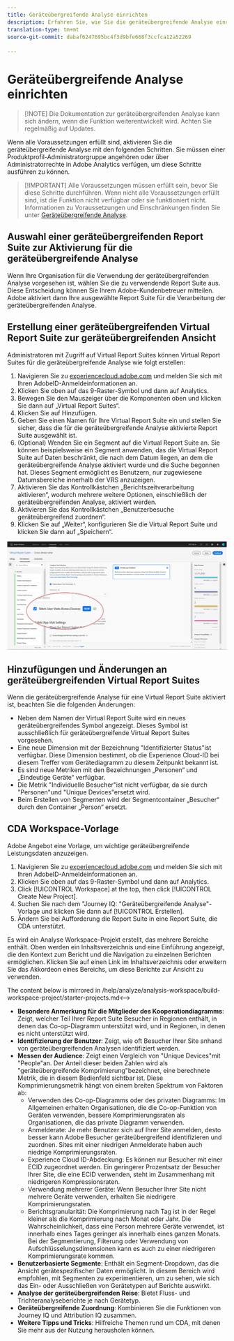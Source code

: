 ```yaml
---
title: Geräteübergreifende Analyse einrichten
description: Erfahren Sie, wie Sie die geräteübergreifende Analyse einrichten, wenn Sie die Voraussetzungen erfüllen.
translation-type: tm+mt
source-git-commit: dabaf6247695bc4f3d9bfe668f3ccfca12a52269

---
```



# Geräteübergreifende Analyse einrichten

>[!NOTE] Die Dokumentation zur geräteübergreifenden Analyse kann sich ändern, wenn die Funktion weiterentwickelt wird. Achten Sie regelmäßig auf Updates.

Wenn alle Voraussetzungen erfüllt sind, aktivieren Sie die geräteübergreifende Analyse mit den folgenden Schritten. Sie müssen einer Produktprofil-Administratorgruppe angehören oder über Administratorrechte in Adobe Analytics verfügen, um diese Schritte ausführen zu können.

>[!IMPORTANT] Alle Voraussetzungen müssen erfüllt sein, bevor Sie diese Schritte durchführen. Wenn nicht alle Voraussetzungen erfüllt sind, ist die Funktion nicht verfügbar oder sie funktioniert nicht. Informationen zu Voraussetzungen und Einschränkungen finden Sie unter [Geräteübergreifende Analyse](cda-home.md).

## Auswahl einer geräteübergreifenden Report Suite zur Aktivierung für die geräteübergreifende Analyse

Wenn Ihre Organisation für die Verwendung der geräteübergreifenden Analyse vorgesehen ist, wählen Sie die zu verwendende Report Suite aus. Diese Entscheidung können Sie Ihrem Adobe-Kundenbetreuer mitteilen. Adobe aktiviert dann Ihre ausgewählte Report Suite für die Verarbeitung der geräteübergreifenden Analyse.

## Erstellung einer geräteübergreifenden Virtual Report Suite zur geräteübergreifenden Ansicht

Administratoren mit Zugriff auf Virtual Report Suites können Virtual Report Suites für die geräteübergreifende Analyse wie folgt erstellen:

1. Navigieren Sie zu [experiencecloud.adobe.com](https://experiencecloud.adobe.com) und melden Sie sich mit Ihren AdobeID-Anmeldeinformationen an.
2. Klicken Sie oben auf das 9-Raster-Symbol und dann auf Analytics.
3. Bewegen Sie den Mauszeiger über die Komponenten oben und klicken Sie dann auf „Virtual Report Suites“.
4. Klicken Sie auf Hinzufügen.
5. Geben Sie einen Namen für Ihre Virtual Report Suite ein und stellen Sie sicher, dass die für die geräteübergreifende Analyse aktivierte Report Suite ausgewählt ist.
6. (Optional) Wenden Sie ein Segment auf die Virtual Report Suite an. Sie können beispielsweise ein Segment anwenden, das die Virtual Report Suite auf Daten beschränkt, die nach dem Datum liegen, an dem die geräteübergreifende Analyse aktiviert wurde und die Suche begonnen hat. Dieses Segment ermöglicht es Benutzern, nur zugewiesene Datumsbereiche innerhalb der VRS anzuzeigen.
7. Aktivieren Sie das Kontrollkästchen „Berichtszeitverarbeitung aktivieren“, wodurch mehrere weitere Optionen, einschließlich der geräteübergreifenden Analyse, aktiviert werden.
8. Aktivieren Sie das Kontrollkästchen „Benutzerbesuche geräteübergreifend zuordnen“.
9. Klicken Sie auf „Weiter“, konfigurieren Sie die Virtual Report Suite und klicken Sie dann auf „Speichern“.

![Kontrollkästchen „Geräteübergreifende Analyse“](assets/cda-checkbox.png)

## Hinzufügungen und Änderungen an geräteübergreifenden Virtual Report Suites

Wenn die geräteübergreifende Analyse für eine Virtual Report Suite aktiviert ist, beachten Sie die folgenden Änderungen:

* Neben dem Namen der Virtual Report Suite wird ein neues geräteübergreifendes Symbol angezeigt. Dieses Symbol ist ausschließlich für geräteübergreifende Virtual Report Suites vorgesehen.
* Eine neue Dimension mit der Bezeichnung &quot;Identifizierter Status&quot;ist verfügbar. Diese Dimension bestimmt, ob die Experience Cloud-ID bei diesem Treffer vom Gerätediagramm zu diesem Zeitpunkt bekannt ist.
* Es sind neue Metriken mit den Bezeichnungen „Personen“ und „Eindeutige Geräte“ verfügbar.
* Die Metrik &quot;Individuelle Besucher&quot;ist nicht verfügbar, da sie durch &quot;Personen&quot;und &quot;Unique Devices&quot;ersetzt wird.
* Beim Erstellen von Segmenten wird der Segmentcontainer „Besucher“ durch den Container „Person“ ersetzt.

## CDA Workspace-Vorlage

Adobe Angebot eine Vorlage, um wichtige geräteübergreifende Leistungsdaten anzuzeigen.

1. Navigieren Sie zu [experiencecloud.adobe.com](https://experiencecloud.adobe.com) und melden Sie sich mit Ihren AdobeID-Anmeldeinformationen an.
1. Klicken Sie oben auf das 9-Raster-Symbol und dann auf Analytics.
1. Click [!UICONTROL Workspace] at the top, then click [!UICONTROL Create New Project].
1. Suchen Sie nach dem &quot;Journey IQ: &quot;Geräteübergreifende Analyse&quot;-Vorlage und klicken Sie dann auf [!UICONTROL Erstellen].
1. Ändern Sie bei Aufforderung die Report Suite in eine Report Suite, die CDA unterstützt.

Es wird ein Analyse Workspace-Projekt erstellt, das mehrere Bereiche enthält. Oben werden ein Inhaltsverzeichnis und eine Einführung angezeigt, die den Kontext zum Bericht und die Navigation zu einzelnen Berichten ermöglichen. Klicken Sie auf einen Link im Inhaltsverzeichnis oder erweitern Sie das Akkordeon eines Bereichs, um diese Berichte zur Ansicht zu verwenden.

<!-->The content below is mirrored in /help/analyze/analysis-workspace/build-workspace-project/starter-projects.md<-->

* **Besondere Anmerkung für die Mitglieder des Kooperationdiagramms**: Zeigt, welcher Teil Ihrer Report Suite Besucher in Regionen enthält, in denen das Co-op-Diagramm unterstützt wird, und in Regionen, in denen es nicht unterstützt wird.
* **Identifizierung der Benutzer**: Zeigt, wie oft Besucher Ihrer Site anhand von geräteübergreifenden Analysen identifiziert werden.
* **Messen der Audience**: Zeigt einen Vergleich von &quot;Unique Devices&quot;mit &quot;People&quot;an. Der Anteil dieser beiden Zahlen wird als &quot;geräteübergreifende Komprimierung&quot;bezeichnet, eine berechnete Metrik, die in diesem Bedienfeld sichtbar ist. Diese Komprimierungsmetrik hängt von einem breiten Spektrum von Faktoren ab:
   * Verwenden des Co-op-Diagramms oder des privaten Diagramms: Im Allgemeinen erhalten Organisationen, die die Co-op-Funktion von Geräten verwenden, bessere Komprimierungsraten als Organisationen, die das private Diagramm verwenden.
   * Anmelderate: Je mehr Benutzer sich auf Ihrer Site anmelden, desto besser kann Adobe Besucher geräteübergreifend identifizieren und zuordnen. Sites mit einer niedrigen Anmelderate haben auch niedrige Komprimierungsraten.
   * Experience Cloud ID-Abdeckung: Es können nur Besucher mit einer ECID zugeordnet werden. Ein geringerer Prozentsatz der Besucher Ihrer Site, die eine ECID verwenden, steht im Zusammenhang mit niedrigeren Kompressionsraten.
   * Verwendung mehrerer Geräte: Wenn Besucher Ihrer Site nicht mehrere Geräte verwenden, erhalten Sie niedrigere Komprimierungsraten.
   * Berichtsgranularität: Die Komprimierung nach Tag ist in der Regel kleiner als die Komprimierung nach Monat oder Jahr. Die Wahrscheinlichkeit, dass eine Person mehrere Geräte verwendet, ist innerhalb eines Tages geringer als innerhalb eines ganzen Monats. Bei der Segmentierung, Filterung oder Verwendung von Aufschlüsselungsdimensionen kann es auch zu einer niedrigeren Komprimierungsrate kommen.
* **Benutzerbasierte Segmente**: Enthält ein Segment-Dropdown, das die Ansicht gerätespezifischer Daten ermöglicht. In diesem Bereich wird empfohlen, mit Segmenten zu experimentieren, um zu sehen, wie sich das Ein- oder Ausschließen von Gerätetypen auf Berichte auswirkt.
* **Analyse der geräteübergreifenden Reise**: Bietet Fluss- und Trichteranalyseberichte je nach Gerätetyp.
* **Geräteübergreifende Zuordnung**: Kombinieren Sie die Funktionen von Journey IQ und Attribution IQ zusammen.
* **Weitere Tipps und Tricks**: Hilfreiche Themen rund um CDA, mit denen Sie mehr aus der Nutzung herausholen können.

